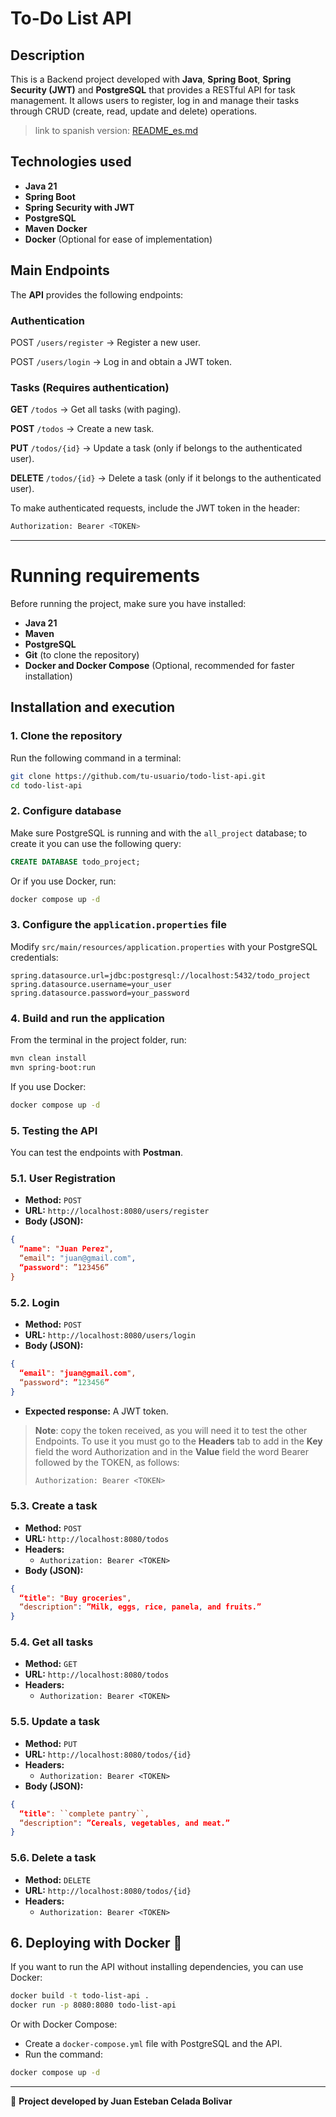 #
# **To-Do List API**

## Description

This is a Backend project developed with **Java**, **Spring Boot**, **Spring Security (JWT)** and **PostgreSQL** that provides a RESTful API for task management. It allows users to register, log in and manage their tasks through CRUD (create, read, update and delete) operations.
> link to spanish version: [README_es.md](https://github.com/jceladab/To-Do-List-API-Project-Bcknd/blob/main/README_es.md)
## Technologies used
- **Java 21**
- **Spring Boot**
- **Spring Security with JWT**
- **PostgreSQL**
- **Maven** **Docker**
- **Docker** (Optional for ease of implementation)

## Main Endpoints

The **API** provides the following endpoints:

### Authentication

POST `/users/register` → Register a new user.

POST `/users/login` → Log in and obtain a JWT token.

### Tasks (Requires authentication)

**GET** `/todos` → Get all tasks (with paging).

**POST** `/todos` → Create a new task.

**PUT** `/todos/{id}` → Update a task (only if belongs to the authenticated user).

**DELETE** `/todos/{id}` → Delete a task (only if it belongs to the authenticated user).

To make authenticated requests, include the JWT token in the header:

``` bash
Authorization: Bearer <TOKEN>
```
---
# Running requirements
Before running the project, make sure you have installed:

- **Java 21**
- **Maven**
- **PostgreSQL**
- **Git** (to clone the repository)
- **Docker and Docker Compose** (Optional, recommended for faster installation)

## Installation and execution

### 1. Clone the repository
Run the following command in a terminal:
```bash
git clone https://github.com/tu-usuario/todo-list-api.git
cd todo-list-api
```

### 2. Configure database
Make sure PostgreSQL is running and with the `all_project` database; to create it you can use the following query:
```sql
CREATE DATABASE todo_project;
```
Or if you use Docker, run:
```bash
docker compose up -d
```

### 3. Configure the ``application.properties`` file
Modify `src/main/resources/application.properties` with your PostgreSQL credentials:
```properties
spring.datasource.url=jdbc:postgresql://localhost:5432/todo_project
spring.datasource.username=your_user
spring.datasource.password=your_password
```

### 4. Build and run the application
From the terminal in the project folder, run:
```bash
mvn clean install
mvn spring-boot:run
```

If you use Docker:
```bash
docker compose up -d
```

### 5. Testing the API
You can test the endpoints with **Postman**.

### **5.1. User Registration**
- **Method:** `POST` 
- **URL:** `http://localhost:8080/users/register`
- **Body (JSON):**
```json
{
  “name": "Juan Perez",
  “email": "juan@gmail.com",
  “password": ”123456”
}
```

### **5.2. Login** 
- **Method:** `POST` 
- **URL:** `http://localhost:8080/users/login`
- **Body (JSON):**
```json
{
  “email": "juan@gmail.com",
  “password": ”123456”
}
```

- **Expected response:** A JWT token.
> **Note**: copy the token received, as you will need it to test the other Endpoints. To use it you must go to the **Headers** tab to add in the **Key** field the word Authorization and in the **Value** field the word Bearer followed by the TOKEN, as follows:
> ```bash
> Authorization: Bearer <TOKEN>
> 

### **5.3. Create a task**
- **Method:** `POST`
- **URL:** `http://localhost:8080/todos`
- **Headers:**
  - `Authorization: Bearer <TOKEN>`
- **Body (JSON):**
```json
{
  “title": "Buy groceries",
  “description": ”Milk, eggs, rice, panela, and fruits.”
}
```

### **5.4. Get all tasks**
- **Method:** `GET`
- **URL:** `http://localhost:8080/todos`
- **Headers:**
  - `Authorization: Bearer <TOKEN>`

### **5.5. Update a task**
- **Method:** `PUT`
- **URL:** `http://localhost:8080/todos/{id}`
- **Headers:**
  - `Authorization: Bearer <TOKEN>`
- **Body (JSON):**
```json
{
  “title": ``complete pantry``,
  “description": ”Cereals, vegetables, and meat.”
}
```

### **5.6. Delete a task**
- **Method:** `DELETE`
- **URL:** `http://localhost:8080/todos/{id}` 
- **Headers:**
  - `Authorization: Bearer <TOKEN>`

## 6. Deploying with Docker 🐳

If you want to run the API without installing dependencies, you can use Docker:

```bash
docker build -t todo-list-api .
docker run -p 8080:8080 todo-list-api
```

Or with Docker Compose:
- Create a `docker-compose.yml` file with PostgreSQL and the API.
- Run the command:

``` bash
docker compose up -d
```

---
🚀 **Project developed by Juan Esteban Celada Bolivar**
